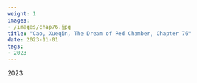 ```yaml
---
weight: 1
images:
- /images/chap76.jpg
title: "Cao, Xueqin, The Dream of Red Chamber, Chapter 76"
date: 2023-11-01
tags:
- 2023
---
```

2023

